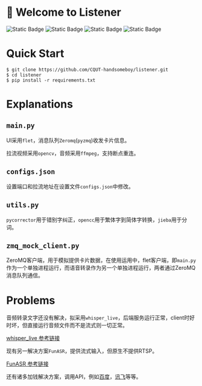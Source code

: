 # :rofl: Welcome to Listener

![Static Badge](https://img.shields.io/badge/License-AGPL3-green) ![Static Badge](https://img.shields.io/badge/Language-Python-red) ![Static Badge](https://img.shields.io/badge/Library-Flet-blue) ![Static Badge](https://img.shields.io/badge/Author-CQUT_handsomeboy-black)

# Quick Start

```shell
$ git clone https://github.com/CQUT-handsomeboy/listener.git
$ cd listener
$ pip install -r requirements.txt
```

# Explanations

## `main.py`

UI采用`flet`，消息队列`Zeromq`(`pyzmq`)收发卡片信息。

拉流视频采用`opencv`，音频采用`ffmpeg`，支持断点重连。

## `configs.json`

设置端口和拉流地址在设置文件`configs.json`中修改。

## `utils.py`

`pycorrector`用于错别字纠正，`opencc`用于繁体字到简体字转换，`jieba`用于分词。

## `zmq_mock_client.py`

ZeroMQ客户端，用于模拟提供卡片数据，在使用运用中，flet客户端，即`main.py`作为一个单独进程运行，而语音转录作为另一个单独进程运行，两者通过ZeroMQ消息队列通信。


# Problems

音频转录文字还没有解决，拟采用`whisper_live`，后端服务运行正常，client时好时坏，但直接运行音频文件而不是流式则一切正常。

[whisper_live 参考链接](https://github.com/collabora/WhisperLive)

现有另一解决方案`FunASR`，提供流式输入，但原生不提供RTSP。

[FunASR 参考链接](https://github.com/modelscope/FunASR)

还有诸多加钱解决方案，调用API，例如[百度](https://ai.baidu.com/ai-doc/SPEECH/qlcirqhz0)，[讯飞](https://www.xfyun.cn/doc/asr/rtasr/API.html)等等。